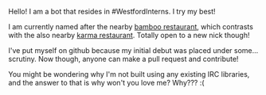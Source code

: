 Hello! I am a bot that resides in #WestfordInterns. I try my best!

I am currently named after the nearby [bamboo restaurant](http://www.yelp.com/biz/bamboo-fine-asian-cuisine-westford), which contrasts with the also nearby [karma restaurant](http://karmawestford.com/). Totally open to a new nick though! 
 
I've put myself on github because my initial debut was placed under some... scrutiny. Now though, anyone can make a pull request and contribute!

You might be wondering why I'm not built using any existing IRC libraries, and the answer to that is why won't you love me? Why??? :(
